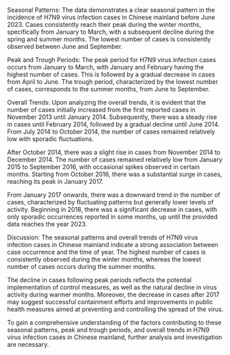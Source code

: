 Seasonal Patterns: The data demonstrates a clear seasonal pattern in the incidence of H7N9 virus infection cases in Chinese mainland before June 2023. Cases consistently reach their peak during the winter months, specifically from January to March, with a subsequent decline during the spring and summer months. The lowest number of cases is consistently observed between June and September.

Peak and Trough Periods: The peak period for H7N9 virus infection cases occurs from January to March, with January and February having the highest number of cases. This is followed by a gradual decrease in cases from April to June. The trough period, characterized by the lowest number of cases, corresponds to the summer months, from June to September.

Overall Trends: Upon analyzing the overall trends, it is evident that the number of cases initially increased from the first reported cases in November 2013 until January 2014. Subsequently, there was a steady rise in cases until February 2014, followed by a gradual decline until June 2014. From July 2014 to October 2014, the number of cases remained relatively low with sporadic fluctuations.

After October 2014, there was a slight rise in cases from November 2014 to December 2014. The number of cases remained relatively low from January 2015 to September 2016, with occasional spikes observed in certain months. Starting from October 2016, there was a substantial surge in cases, reaching its peak in January 2017.

From January 2017 onwards, there was a downward trend in the number of cases, characterized by fluctuating patterns but generally lower levels of activity. Beginning in 2018, there was a significant decrease in cases, with only sporadic occurrences reported in some months, up until the provided data reaches the year 2023.

Discussion: The seasonal patterns and overall trends of H7N9 virus infection cases in Chinese mainland indicate a strong association between case occurrence and the time of year. The highest number of cases is consistently observed during the winter months, whereas the lowest number of cases occurs during the summer months.

The decline in cases following peak periods reflects the potential implementation of control measures, as well as the natural decline in virus activity during warmer months. Moreover, the decrease in cases after 2017 may suggest successful containment efforts and improvements in public health measures aimed at preventing and controlling the spread of the virus.

To gain a comprehensive understanding of the factors contributing to these seasonal patterns, peak and trough periods, and overall trends in H7N9 virus infection cases in Chinese mainland, further analysis and investigation are necessary.
